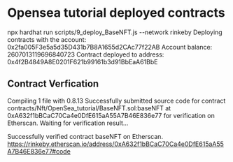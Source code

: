# Opensea tutorial deployed contracts

npx hardhat run scripts/9_deploy_BaseNFT.js --network rinkeby
Deploying contracts with the account: 0x2fa005F3e5a5d35D431b7B8A1655d2CAc77f22AB
Account balance: 2607013119696840723
Contract deployed to address: 0x4f2B4849A8E0201F621b99161b3d91BbEaA61BbE

## Contract Verfication

Compiling 1 file with 0.8.13
Successfully submitted source code for contract
contracts/Nft/OpenSea_tutorial/BaseNFT.sol:baseNFT at 0xA632f1bBCaC70Ca4e0DfE615aA55A7B46E836e77
for verification on Etherscan. Waiting for verification result...

Successfully verified contract baseNFT on Etherscan.
https://rinkeby.etherscan.io/address/0xA632f1bBCaC70Ca4e0DfE615aA55A7B46E836e77#code
